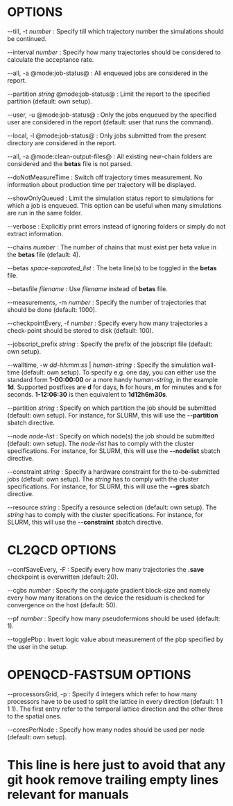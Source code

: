 # OPTIONS

\--till, \-t *number*
:   Specify till which trajectory number the simulations should be continued.

\--interval *number*
:   Specify how many trajectories should be considered to calculate the acceptance rate.

\--all, \-a @mode:job-status@
:   All enqueued jobs are considered in the report.

\--partition *string* @mode:job-status@
:   Limit the report to the specified partition (default: own setup).

\--user, \-u @mode:job-status@
:   Only the jobs enqueued by the specified user are considered in the report (default: user that runs the command).

\--local, \-l @mode:job-status@
:   Only jobs submitted from the present directory are considered in the report.

\--all, \-a @mode:clean-output-files@
:   All existing new-chain folders are considered and the **betas** file is not parsed.

\--doNotMeasureTime
:   Switch off trajectory times measurement.
    No information about production time per trajectory will be displayed.

\--showOnlyQueued
:   Limit the simulation status report to simulations for which a job is enqueued.
    This option can be useful when many simulations are run in the same folder.

\--verbose
:   Explicitly print errors instead of ignoring folders or simply do not extract information.

\--chains *number*
:   The number of chains that must exist per beta value in the **betas** file (default: 4).

\--betas *space-separated_list*
:   The beta line(s) to be toggled in the **betas** file.

\--betasfile *filename*
:   Use *filename* instead of **betas** file.

\--measurements, \-m *number*
:   Specify the number of trajectories that should be done (default: 1000).

\--checkpointEvery, \-f *number*
:   Specify every how many trajectories a check-point should be stored to disk (default: 100).

\--jobscript_prefix *string*
:   Specify the prefix of the jobscript file (default: own setup).

\--walltime, \-w *dd-hh:mm:ss* |  *human-string*
:   Specify the simulation wall-time (default: own setup).
    To specify e.g. one day, you can either use the standard form **1-00:00:00** or a more handy *human-string*, in the example **1d**.
    Supported postfixes are **d** for days, **h** for hours, **m** for minutes and **s** for seconds.
    **1-12:06:30** is then equivalent to **1d12h6m30s**.

\--partition *string*
:   Specify on which partition the job should be submitted (default: own setup).
    For instance, for SLURM, this will use the **\--partition** sbatch directive.

\--node *node-list*
:   Specify on which node(s) the job should be submitted (default: own setup).
    The *node-list* has to comply with the cluster specifications.
    For instance, for SLURM, this will use the **\--nodelist** sbatch directive.

\--constraint *string*
:   Specify a hardware constraint for the to-be-submitted jobs (default: own setup).
    The *string* has to comply with the cluster specifications.
    For instance, for SLURM, this will use the **\--gres** sbatch directive.

\--resource *string*
:   Specify a resource selection (default: own setup).
    The *string* has to comply with the cluster specifications.
    For instance, for SLURM, this will use the **\--constraint** sbatch directive.

# CL2QCD OPTIONS

\--confSaveEvery, \-F
:   Specify every how many trajectories the **.save** checkpoint is overwritten (default: 20).

\--cgbs *number*
:   Specify the conjugate gradient block-size and namely every how many iterations on the device the residuum is checked for convergence on the host (default: 50).

\--pf *number*
:   Specify how many pseudofermions should be used (default: 1).

\--togglePbp
:   Invert logic value about measurement of the pbp specified by the user in the setup.

# OPENQCD-FASTSUM OPTIONS

\--processorsGrid, \-p
:   Specify 4 integers which refer to how many processors have to be used to split the lattice in every direction (default: 1 1 1 1).
    The first entry refer to the temporal lattice direction and the other three to the spatial ones.

\--coresPerNode
:   Specify how many nodes should be used per node (default: own setup).


# This line is here just to avoid that any git hook remove trailing empty lines relevant for manuals
